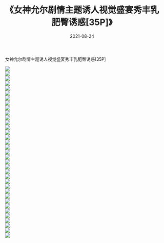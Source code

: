 ﻿---
layout: post
title:  《女神允尔剧情主题诱人视觉盛宴秀丰乳肥臀诱惑[35P]》
date:   2021-08-24
img: http://pic.660000.xyz/1:/性感/2021/女神允尔剧情主题诱人视觉盛宴秀丰乳肥臀诱惑[35P]/000.jpg
categories: [美女, 清纯, 唯美]
---

女神允尔剧情主题诱人视觉盛宴秀丰乳肥臀诱惑[35P]

  ![](http://pic.660000.xyz/1:/性感/2021/女神允尔剧情主题诱人视觉盛宴秀丰乳肥臀诱惑[35P]/001.jpg) <br> ![](http://pic.660000.xyz/1:/性感/2021/女神允尔剧情主题诱人视觉盛宴秀丰乳肥臀诱惑[35P]/002.jpg) <br> ![](http://pic.660000.xyz/1:/性感/2021/女神允尔剧情主题诱人视觉盛宴秀丰乳肥臀诱惑[35P]/003.jpg) <br> ![](http://pic.660000.xyz/1:/性感/2021/女神允尔剧情主题诱人视觉盛宴秀丰乳肥臀诱惑[35P]/004.jpg) <br> ![](http://pic.660000.xyz/1:/性感/2021/女神允尔剧情主题诱人视觉盛宴秀丰乳肥臀诱惑[35P]/005.jpg) <br> ![](http://pic.660000.xyz/1:/性感/2021/女神允尔剧情主题诱人视觉盛宴秀丰乳肥臀诱惑[35P]/006.jpg) <br> ![](http://pic.660000.xyz/1:/性感/2021/女神允尔剧情主题诱人视觉盛宴秀丰乳肥臀诱惑[35P]/007.jpg) <br> ![](http://pic.660000.xyz/1:/性感/2021/女神允尔剧情主题诱人视觉盛宴秀丰乳肥臀诱惑[35P]/008.jpg) <br> ![](http://pic.660000.xyz/1:/性感/2021/女神允尔剧情主题诱人视觉盛宴秀丰乳肥臀诱惑[35P]/009.jpg) <br> ![](http://pic.660000.xyz/1:/性感/2021/女神允尔剧情主题诱人视觉盛宴秀丰乳肥臀诱惑[35P]/010.jpg) <br> ![](http://pic.660000.xyz/1:/性感/2021/女神允尔剧情主题诱人视觉盛宴秀丰乳肥臀诱惑[35P]/011.jpg) <br> ![](http://pic.660000.xyz/1:/性感/2021/女神允尔剧情主题诱人视觉盛宴秀丰乳肥臀诱惑[35P]/012.jpg) <br> ![](http://pic.660000.xyz/1:/性感/2021/女神允尔剧情主题诱人视觉盛宴秀丰乳肥臀诱惑[35P]/013.jpg) <br> ![](http://pic.660000.xyz/1:/性感/2021/女神允尔剧情主题诱人视觉盛宴秀丰乳肥臀诱惑[35P]/014.jpg) <br> ![](http://pic.660000.xyz/1:/性感/2021/女神允尔剧情主题诱人视觉盛宴秀丰乳肥臀诱惑[35P]/015.jpg) <br> ![](http://pic.660000.xyz/1:/性感/2021/女神允尔剧情主题诱人视觉盛宴秀丰乳肥臀诱惑[35P]/016.jpg) <br> ![](http://pic.660000.xyz/1:/性感/2021/女神允尔剧情主题诱人视觉盛宴秀丰乳肥臀诱惑[35P]/017.jpg) <br> ![](http://pic.660000.xyz/1:/性感/2021/女神允尔剧情主题诱人视觉盛宴秀丰乳肥臀诱惑[35P]/018.jpg) <br> ![](http://pic.660000.xyz/1:/性感/2021/女神允尔剧情主题诱人视觉盛宴秀丰乳肥臀诱惑[35P]/019.jpg) <br> ![](http://pic.660000.xyz/1:/性感/2021/女神允尔剧情主题诱人视觉盛宴秀丰乳肥臀诱惑[35P]/020.jpg) <br> ![](http://pic.660000.xyz/1:/性感/2021/女神允尔剧情主题诱人视觉盛宴秀丰乳肥臀诱惑[35P]/021.jpg) <br> ![](http://pic.660000.xyz/1:/性感/2021/女神允尔剧情主题诱人视觉盛宴秀丰乳肥臀诱惑[35P]/022.jpg) <br> ![](http://pic.660000.xyz/1:/性感/2021/女神允尔剧情主题诱人视觉盛宴秀丰乳肥臀诱惑[35P]/023.jpg) <br> ![](http://pic.660000.xyz/1:/性感/2021/女神允尔剧情主题诱人视觉盛宴秀丰乳肥臀诱惑[35P]/024.jpg) <br> ![](http://pic.660000.xyz/1:/性感/2021/女神允尔剧情主题诱人视觉盛宴秀丰乳肥臀诱惑[35P]/025.jpg) <br> ![](http://pic.660000.xyz/1:/性感/2021/女神允尔剧情主题诱人视觉盛宴秀丰乳肥臀诱惑[35P]/026.jpg) <br> ![](http://pic.660000.xyz/1:/性感/2021/女神允尔剧情主题诱人视觉盛宴秀丰乳肥臀诱惑[35P]/027.jpg) <br> ![](http://pic.660000.xyz/1:/性感/2021/女神允尔剧情主题诱人视觉盛宴秀丰乳肥臀诱惑[35P]/028.jpg) <br> ![](http://pic.660000.xyz/1:/性感/2021/女神允尔剧情主题诱人视觉盛宴秀丰乳肥臀诱惑[35P]/029.jpg) <br> ![](http://pic.660000.xyz/1:/性感/2021/女神允尔剧情主题诱人视觉盛宴秀丰乳肥臀诱惑[35P]/030.jpg) <br> ![](http://pic.660000.xyz/1:/性感/2021/女神允尔剧情主题诱人视觉盛宴秀丰乳肥臀诱惑[35P]/031.jpg) <br> ![](http://pic.660000.xyz/1:/性感/2021/女神允尔剧情主题诱人视觉盛宴秀丰乳肥臀诱惑[35P]/032.jpg) <br> ![](http://pic.660000.xyz/1:/性感/2021/女神允尔剧情主题诱人视觉盛宴秀丰乳肥臀诱惑[35P]/033.jpg) <br> ![](http://pic.660000.xyz/1:/性感/2021/女神允尔剧情主题诱人视觉盛宴秀丰乳肥臀诱惑[35P]/034.jpg) <br> ![](http://pic.660000.xyz/1:/性感/2021/女神允尔剧情主题诱人视觉盛宴秀丰乳肥臀诱惑[35P]/035.jpg) <br>